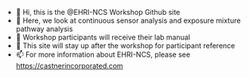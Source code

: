 - 👋 Hi, this is the @EHRI-NCS Workshop Github site
- 👀 Here, we look at continuous sensor analysis and exposure mixture pathway analysis
- 🌱 Workshop participants will receive their lab manual
- 💞️ This site will stay up after the workshop for participant reference
- 📫 For more information about EHRI-NCS, please see https://castnerincorporated.com 

<!---
EHRI-NCS/EHRI-NCS is a ✨ special ✨ repository because its `README.md` (this file) appears on your GitHub profile.
You can click the Preview link to take a look at your changes.
--->

